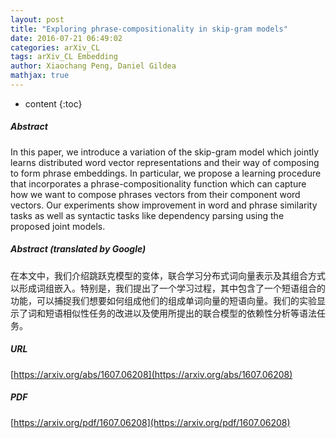 ```yaml
---
layout: post
title: "Exploring phrase-compositionality in skip-gram models"
date: 2016-07-21 06:49:02
categories: arXiv_CL
tags: arXiv_CL Embedding
author: Xiaochang Peng, Daniel Gildea
mathjax: true
---
```


* content
{:toc}

##### Abstract
In this paper, we introduce a variation of the skip-gram model which jointly learns distributed word vector representations and their way of composing to form phrase embeddings. In particular, we propose a learning procedure that incorporates a phrase-compositionality function which can capture how we want to compose phrases vectors from their component word vectors. Our experiments show improvement in word and phrase similarity tasks as well as syntactic tasks like dependency parsing using the proposed joint models.

##### Abstract (translated by Google)
在本文中，我们介绍跳跃克模型的变体，联合学习分布式词向量表示及其组合方式以形成词组嵌入。特别是，我们提出了一个学习过程，其中包含了一个短语组合的功能，可以捕捉我们想要如何组成他们的组成单词向量的短语向量。我们的实验显示了词和短语相似性任务的改进以及使用所提出的联合模型的依赖性分析等语法任务。

##### URL
[https://arxiv.org/abs/1607.06208](https://arxiv.org/abs/1607.06208)

##### PDF
[https://arxiv.org/pdf/1607.06208](https://arxiv.org/pdf/1607.06208)

